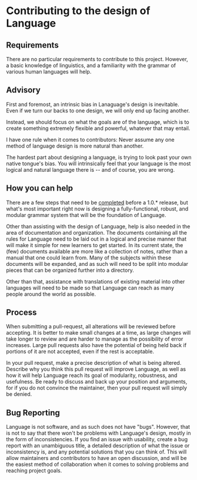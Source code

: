 Contributing to the design of Language
======================================

Requirements
------------

There are no particular requirements to contribute to this project. However, a basic knowledge of linguistics, and a familiarity with the grammar of various human languages will help.

Advisory
--------

First and foremost, an intrinsic bias in Lanaguage's design is inevitable. Even if we turn our backs to one design, we will only end up facing another.

Instead, we should focus on what the goals are of the language, which is to create something extremely flexible and powerful, whatever that may entail.

I have one rule when it comes to contributors: Never assume any one method of language design is more natural than another.

The hardest part about designing a language, is trying to look past your own native tongue's bias. You will intrinsically feel that your language is the most logical and natural language there is -- and of course, you are wrong.

How you can help
----------------

There are a few steps that need to be [completed](https://github.com/drakovyrn/Language#status) before a 1.0.* release, but what's most important right now is designing a fully-functional, robust, and modular grammar system that will be the foundation of Language.

Other than assisting with the design of Language, help is also needed in the area of documentation and organization. The documents containing all the rules for Language need to be laid out in a logical and precise manner that will make it simple for new learners to get started. In its current state, the (few) documents available are more like a collection of notes, rather than a manual that one could learn from. Many of the subjects within these documents will be expanded, and as such will need to be split into modular pieces that can be organized further into a directory.

Other than that, assistance with translations of existing material into other languages will need to be made so that Language can reach as many people around the world as possible.

Process
-------

When submitting a pull-request, all alterations will be reviewed before accepting. It is better to make small changes at a time, as large changes will take longer to review and are harder to manage as the possibility of error increases. Large pull requests also have the potential of being held back if portions of it are not accepted, even if the rest is acceptable.

In your pull request, make a precise description of what is being altered. Describe why you think this pull request will improve Language, as well as how it will help Language reach its goal of modularity, robustness, and usefulness. Be ready to discuss and back up your position and arguments, for if you do not convince the maintainer, then your pull request will simply be denied.

Bug Reporting
-------------

Language is not software, and as such does not have "bugs". However, that is not to say that there won't be problems with Language's design, mostly in the form of inconsistencies. If you find an issue with usability, create a bug report with an unambiguous title, a detailed description of what the issue or inconsistency is, and any potential solutions that you can think of. This will allow maintainers and contributors to have an open discussion, and will be the easiest method of collaboration when it comes to solving problems and reaching project goals.
